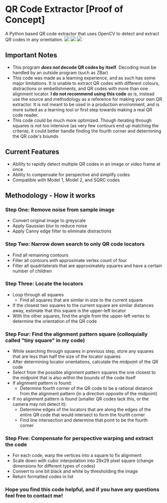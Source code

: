 # QR Code Extractor [Proof of Concept]
A Python based QR code extractor that uses OpenCV to detect and extract QR codes in any orientation.
<img src='https://chart.googleapis.com/chart?cht=qr&chl=Hello%20mate!&chs=180x180&choe=UTF-8&chld=L|2'>
<img src='https://chart.googleapis.com/chart?cht=qr&chl=Why%20are%20you&chs=180x180&choe=UTF-8&chld=L|2'>
<img src='https://chart.googleapis.com/chart?cht=qr&chl=looking%20at%20this%3F&chs=180x180&choe=UTF-8&chld=L|2'>
## Important Notes
 - This program ***does not* decode QR codes by itself**. Decoding must be handled by an outside program (such as ZBar)
  - This code was made as a learning experience, and as such has some major limitations. It is unable to extract QR codes with different colours, distractions or embellishments, and QR codes with more than one alignment locator. **I do not recommend using this code** as is, instead use the source and methodology as a reference for making your own QR extractor. It is not meant to be used in a production environment, and is more suited as a learning tool or first step towards making a real QR code reader.
 - This code could be much more optimized. Though iterating through squares is not too intensive (as very few contours end up matching the criteria), it could better handle finding the fourth corner and determining the QR code's bounds
## Current Features
  - Ability to rapidly detect multiple QR codes in an image or video frame at once
  - Ability to compensate for perspective and simplify codes
  - Compatible with Model 1, Model 2, and SQRC codes
## Methodology - How it works
  ### Step One: Remove noise from sample image
  - Convert original image to greyscale
  - Apply Gaussian blur to reduce noise
  - Apply Canny edge filter to eliminate distractions
  ### Step Two: Narrow down search to only QR code locators
  - Find all remaining contours
  - Filter all contours with approximate vertex count of four
  - Filter all quadrilaterals that are approximately squares and have a certain number of children
  ### Step Three: Locate the locators
  - Loop through all squares
    - Find all squares that are similar in size to the current square
  - If the closest two squares to the current square are similar distances away, estimate that this square is the upper-left locator
  - With the other squares, find the angle from the upper-left vertex to determine the orientation of the QR code
  ### Step Four: Find the alignment pattern square (colloquially called "tiny square" in my code)
  - While searching through squares in previous step, store any squares that are less than half the size of the locator squares
  - After determining locator orientations, calculate the midpoint of the QR code
  - Select from the possible alignment pattern squares the one closest to the midpoint that is also within the bounds of the code itself
  - If alignment pattern is found:
    - Determine fourth corner of the QR code to be a rational distance from the alignment pattern (in a direction opposite of the midpoint)
  - If no alignment pattern is found (smaller QR codes lack this, or the camera may not detect it):
    - Determine edges of the locators that are along the edges of the entire QR code that would intersect to form the fourth corner
    - Find line intersection and determine that point to be the fourth corner
  ### Step Five: Compensate for perspective warping and extract the code
  - For each code, warp the vertices into a square to fix alignment
  - Scale down with cubic interpolation into 29x29 pixel square (change dimensions for different types of codes)
  - Convert to one bit black and white by thresholding the image
  - Return formatted codes in list
 
 ### Hope you find this code helpful, and if you have any questions feel free to contact me!

